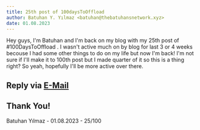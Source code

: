 ```yaml
---
title: 25th post of 100daysToOffload
author: Batuhan Y. Yılmaz <batuhan@thebatuhansnetwork.xyz>
date: 01.08.2023
---
```

Hey guys, I'm Batuhan and I'm back on my blog with my 25th post of #100DaysToOffload . I wasn't active much on by blog for last 3 or 4 weeks becouse I had some other things to do on my life but now I'm back! I'm not sure if I'll make it to 100th post but I made quarter of it so this is a thing right? So yeah, hopefully I'll be more active over there.

## Reply via [E-Mail](mailto://batuhan@thebatuhansnetwork.xyz)
## Thank You!
Batuhan Yılmaz - 01.08.2023 - 25/100
